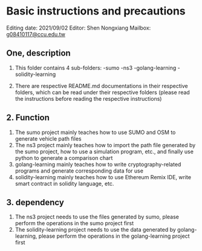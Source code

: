 # Basic instructions and precautions

Editing date: 2021/09/02
Editor: Shen Nongxiang
Mailbox: g08410117@ccu.edu.tw

## One, description

1. This folder contains 4 sub-folders:
-sumo
-ns3
-golang-learning
-solidity-learning

2. There are respective README.md documentations in their respective folders, which can be read under their respective folders (please read the instructions before reading the respective instructions)

## 2. Function

1. The sumo project mainly teaches how to use SUMO and OSM to generate vehicle path files
2. The ns3 project mainly teaches how to import the path file generated by the sumo project, how to use a simulation program, etc., and finally use python to generate a comparison chart
3. golang-learning mainly teaches how to write cryptography-related programs and generate corresponding data for use
4. solidity-learning mainly teaches how to use Ethereum Remix IDE, write smart contract in solidity language, etc.

## 3. dependency

1. The ns3 project needs to use the files generated by sumo, please perform the operations in the sumo project first
2. The solidity-learning project needs to use the data generated by golang-learning, please perform the operations in the golang-learning project first